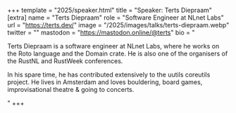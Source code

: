+++
template = "2025/speaker.html"
title = "Speaker: Terts Diepraam"
[extra]
  name = "Terts Diepraam"
  role = "Software Engineer at NLnet Labs"
  url = "https://terts.dev/"
  image = "/2025/images/talks/terts-diepraam.webp"
  twitter = ""
  mastodon = "https://mastodon.online/@terts"
  bio = "<p>Terts Diepraam is a software engineer at NLnet Labs, where he works on the Roto language and the Domain crate. He is also one of the organisers of the RustNL and RustWeek conferences.</p><p>In his spare time, he has contributed extensively to the uutils coreutils project. He lives in Amsterdam and loves bouldering, board games, improvisational theatre & going to concerts.</p>"
+++
